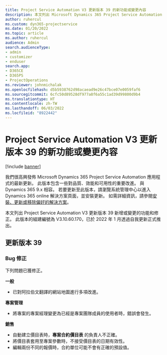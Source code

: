 ```yaml
---
title: Project Service Automation V3 更新版本 39 的新功能或變更內容
description: 本文列出 Microsoft Dynamics 365 Project Service Automation V3 更新版本 39 中提供的功能和修正。
author: ruhercul
ms.custom: dyn365-projectservice
ms.date: 01/20/2022
ms.topic: article
ms.author: ruhercul
audience: Admin
search.audienceType:
- admin
- customizer
- enduser
search.app:
- D365CE
- D365PS
- ProjectOperations
ms.reviewer: johnmichalak
ms.openlocfilehash: d5b5938762d98acaead9e26c47bce07e0059faf6
ms.sourcegitcommit: 6cfc50d89528df977a8f6a55c1ad39d99800d9b4
ms.translationtype: HT
ms.contentlocale: zh-TW
ms.lasthandoff: 06/03/2022
ms.locfileid: "8922442"
---
```

# <a name="whats-new-or-changed-in-project-service-automation-update-release-39-v3"></a>Project Service Automation V3 更新版本 39 的新功能或變更內容

[!include [banner](../includes/psa-now-project-operations.md)]

我們很高興發佈 Microsoft Dynamics 365 Project Service Automation 應用程式的最新更新。 此版本包含一些對品質、效能和可用性的重要改進。 與 Dynamics 365 9.x 相容。 若要更新至此版本，請瀏覽系統管理中心以進入 Dynamics 365 online 解決方案頁面，並安裝更新。 如需詳細資訊，請參閱[安裝、更新或移除偏好的解決方案](/power-platform/admin/install-remove-preferred-solution)。

本文列出 Project Service Automation V3 更新版本 39 新增或變更的功能和修正。 此版本的組建編號為 V3.10.60.170，已於 2022 年 1 月透過自我更新正式推出。

## <a name="update-release-39"></a>更新版本 39

### <a name="bug-fixes"></a>Bug 修正

下列問題已獲修正。

**一般**

- 已對阿拉伯文翻譯的網站地圖進行多項改進。

**專案管理**

- 將專案的專案經理變更為已經是專案團隊成員的使用者時，錯誤會發生。

**銷售**

- 自動建立價目表時，**專案合約價目表** 的負責人不正確。 
- 將價目表套用至專案參數時，不接受價目表的日期有效性。
- 編輯兩份不同的報價時，合約單位可能不會有正確的預設值。
